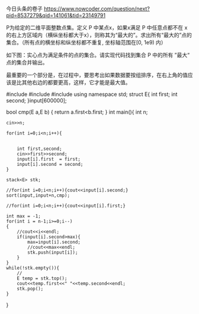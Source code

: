 今日头条的卷子
https://www.nowcoder.com/question/next?pid=8537279&qid=141061&tid=23149791

P为给定的二维平面整数点集。定义 P 中某点x，如果x满足 P 中任意点都不在 x 的右上方区域内（横纵坐标都大于x），则称其为“最大的”。求出所有“最大的”点的集合。（所有点的横坐标和纵坐标都不重复, 坐标轴范围在[0, 1e9) 内）

如下图：实心点为满足条件的点的集合。请实现代码找到集合 P 中的所有 ”最大“ 点的集合并输出。

最重要的一个部分是，在过程中，要思考出如果数据要按组排序，在右上角的值应该是比其他右边的都要更高，这样，它才能是最大值。

#include<iostream>
#include<stack>
#include<algorithm>
using namespace std;
struct E{
    int first;
    int second;
}input[600000];

bool cmp(E a,E b)
{
    return a.first<b.first;
}
int main(){
    int n;

    cin>>n;

    for(int i=0;i<n;i++){


        int first,second;
        cin>>first>>second;
        input[i].first  = first;
        input[i].second = second;
    }

    stack<E> stk;

    //for(int i=0;i<n;i++){cout<<input[i].second;}
    sort(input,input+n,cmp);

    //for(int i=0;i<n;i++){cout<<input[i].first;}

    int max = -1;
    for(int i = n-1;i>=0;i--)
    {
        //cout<<i<<endl;
        if(input[i].second>max){
            max=input[i].second;
            //cout<<max<<endl;
            stk.push(input[i]);
        }
    }
    while(!stk.empty()){
        //
        E temp = stk.top();
        cout<<temp.first<<" "<<temp.second<<endl;
        stk.pop();
    }
}
